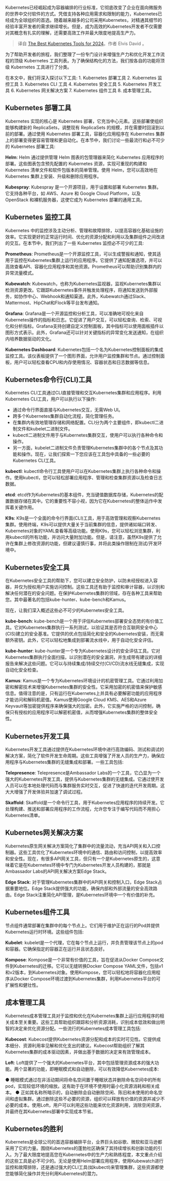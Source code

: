 <!--
title: 2024年最佳Kubernetes工具
cover: https://cloudnativenow.com/wp-content/uploads/2023/12/770x330-button-.png
-->

Kubernetes已经崛起成为容器编排的行业标准，它彻底改变了企业在面向微服务的世界中交付软件的方式。凭借支持各种应用需求和限制的能力，Kubernetes已经成为全球组织的首选。随着越来越多的公司采用Kubernetes，对精通其细节的经验丰富开发者的需求继续增长。但是，成为高效的Kubernetes开发者不仅需要对其概念有扎实的理解，还需要高效工作并最大限度地提高生产力。

> 译自 [The Best Kubernetes Tools for 2024](https://cloudnativenow.com/features/the-best-kubernetes-tools-for-2024/)。作者 Elvis David 。

为了帮助开发者的旅程，我们整理了一份专门设计来增强生产力和优化开发工作流程的顶级 Kubernetes 工具列表。为了确保结构化的方法，我们按各自的功能将顶级 Kubernetes 工具进行了分类。

在本文中，我们将深入探讨以下工具: 1. Kubernetes 部署工具 2. Kubernetes 监控工具 3. Kubernetes CLI 工具 4. Kubernetes 安全工具 5. Kubernetes 开发工具 6. Kubernetes 网关解决方案 7. Kubernetes 组件工具 8. 成本管理工具。

## Kubernetes 部署工具

Kubernetes 实现的核心是 Kubernetes 部署，它充当中心元素。这些部署使组织能够构建新的 ReplicaSets，调整现有 ReplicaSets 的规模，并在需要时回滚到以前的部署。通过使用 Kubernetes 部署工具，容器化应用程序在 Kubernetes 集群上的部署变得更容易管理和更自动化。在本节中，我们讨论一些最流行和必不可少的 Kubernetes 部署工具:

**Helm**: Helm 通过提供管理 Helm 图表的包管理器来简化 Kubernetes 应用程序的部署。这些图表包含预先配置的 Kubernetes 资源，实现可重现的构建和 Kubernetes 清单文件和软件包版本的简单管理。使用 Helm，您可以高效地在 Kubernetes 集群上安装、升级和删除应用程序。

**Kubespray**: Kubespray 是一个开源项目，用于设置和部署 Kubernetes 集群。它支持各种平台，如 AWS、Azure 和 Google Cloud Platform，以及 OpenStack 和裸机服务器，这使它成为 Kubernetes 部署的通用工具。

## Kubernetes 监控工具

Kubernetes 中的监控涉及主动分析、管理和故障排除，以提高容器化基础设施的效率。它实现更好的正常运行时间、优化的资源分配和利用以及集群组件之间改进的交互。在本节中，我们列出了一些 Kubernetes 监控必不可少的工具:

**Prometheus**: Prometheus是一个开源监控工具，可以生成警报和通知，使其适用于监控在Kubernetes集群上运行的应用程序。它提供了通知配置选项，并可以高效查看API、容器化应用程序和其他资源。Prometheus可以帮助识别集群内的异常流量模式。  

**Kubewatch**: Kubewatch，也称为Kubernetes监视器，监视Kubernetes集群以检测资源更改。它跟踪Kubernetes事件并触发处理程序，将通知发送到外部服务，如协作中心、Webhook和通知渠道。此外，Kubewatch通过Slack、Mattermost、HipChat和Flock等平台发布通知。  

**Grafana**: Grafana是一个开源监控和分析工具，可以准确地可视化来自Kubernetes操作的指标和日志。它促进了用户交互，可以轻松查询、检索、可视化和分析指标。Grafana支持创建自定义控制面板，其中指标可以使用面板插件以图形方式表示。此外，Grafana还可以针对关键指标的异常变化发送通知，在组织内培养数据驱动的文化。

**Kubernetes Dashboard**: Kubernetes包括一个名为Kubernetes控制面板的集成监控工具。该仪表板提供了一个图形界面，允许用户监控集群和节点。通过控制面板，用户可以轻松查看CPU和内存使用情况、容器状态和日志数据等信息。

## Kubernetes命令行(CLI)工具

Kubernetes CLI工具通过CLI直接管理和交互Kubernetes集群和应用程序。利用Kubernetes CLI工具，用户可以执行以下操作:

- 通过命令行界面直接与Kubernetes交互，无需Web UI。
- 跨多个Kubernetes集群自动化流程，简化管理任务。
- 在集群内有效地管理存储和网络配置。CLI分为两个主要组件，即kubectl二进制文件和kubelet二进制文件。
- kubectl二进制文件用于与Kubernetes集群交互，使用户可以执行各种命令和操作。
- 另一方面，kubelet二进制文件负责管理Kubernetes集群中的各个节点及其功能和操作。现在，让我们探索一下您应该在工具包中具备的一些必要的Kubernetes CLI工具。

**kubectl**: kubectl命令行工具使用户可以在Kubernetes集群上执行各种命令和操作。使用kubectl，您可以轻松部署应用程序、管理和检查集群资源以及检查日志数据。

**etcd**: etcd作为Kubernetes的基本组件，充当键值数据库存储，Kubernetes的配置数据存储在其中。它的重要性不容小视，因为它在Kubernetes的整体运作中发挥着关键作用。

**K9s**: K9s是一个全面的命令行界面(CLI)工具，用于高效管理和观察Kubernetes集群。使用终端，K9s可以提供大量关于当前集群的信息，提供诸如端口转发、Kubernetes对象的YAML查看等高级功能。使用K9s，您可以轻松浏览集群，利用kubectl的所有功能，并访问大量附加功能。但是，请注意，虽然K9s提供了允许在集群上修改资源的功能，但建议谨慎行事，并将此类操作限制在测试/开发环境中。

## Kubernetes安全工具

在Kubernetes安全工具的帮助下，您可以建立安全防护，以防未经授权进入容器，并仅为授权用户实施访问控制。这些工具还有助于监控和审计容器，以识别和解决任何潜在的安全问题。在保护Kubernetes集群的领域，存在各种工具来帮助您。其中最著名的包括kube-hunter、kube-bench和Kamus。

现在，让我们深入概述这些必不可少的Kubernetes安全工具。

**kube-bench**: kube-bench是一个用于评估Kubernetes部署安全态势的有价值工具。它对Kubernetes集群执行一系列测试，以验证其是否符合互联网安全中心(CIS)建立的安全基准。它提供的优点包括简化和安全的Kubernetes安装，而无需额外密钥。此外，它可以轻松地集成到部署流水线中，用于自动化安全评估。

**kube-hunter**: kube-hunter是一个专为Kubernetes设计的安全评估工具。它对Kubernetes集群执行全面扫描，以识别潜在的安全漏洞，并生成带有建议的详细报告来解决这些问题。它可以与持续集成/持续交付(CI/CD)流水线无缝集成，实现自动化安全检查。

**Kamus**: Kamus是一个专为Kubernetes环境设计的机密管理工具。它通过利用加密和解密技术来增强Kubernetes集群的安全性。它采用加密的机密值来保护敏感信息。值得注意的是，只有运行在Kubernetes上并具有必要解密功能的应用程序才能访问和解码机密值。Kamus使用Google Cloud KMS、AES和Azure Keyvault等加密提供程序来确保强大的加密。此外，它实施严格的访问控制，确保只有授权的应用程序可以解密机密值，从而增强Kubernetes集群的整体安全性。

## Kubernetes开发工具

Kubernetes开发工具通过提供在Kubernetes环境中进行高效编码、测试和调试的解决方案，简化了软件开发生命周期。这些工具增强了开发人员的生产力，确保应用程序与Kubernetes集群的无缝集成和部署。一些工具包括:

**Telepresence**: Telepresence是Ambassador Labs的一个工具，它凸显为一个强大的Kubernetes开发工具，提供与Kubernetes集群的无缝集成。它通过使开发人员可以在本地处理代码而与集群服务实时交互，促进了快速的迭代开发周期。这大大增强了开发体验并加速了调试过程。

**Skaffold**: Skaffold是一个命令行工具，用于Kubernetes应用程序的持续开发。它处理构建、推送和部署应用程序的工作流程，允许您专注于编写代码而不用担心Kubernetes清单。

## Kubernetes网关解决方案

Kubernetes原生网关解决方案简化了集群中的流量流动，充当API网关和入口控制器。这些工具优化了Kubernetes环境中的通信、路由和访问控制，以提高效率和安全性。现在，有很多API网关工具，但只有一个是Kubernetes原生的，这意味着它是在Kubernetes环境中专门为Kubernetes开发人员构建的，那就是Ambassador Labs的API网关解决方案Edge Stack。

**Edge Stack**: 对于管理Kubernetes集群中的API网关和控制入口，Edge Stack占据重要地位。Edge Stack提供强大的功能，确保内部和外部流量的安全高效路由。Edge Stack注重简化API管理，是Kubernetes环境中一个有价值的补充。

## Kubernetes组件工具

节点组件通常部署在集群中的每个节点上。它们用于维护正在运行的Pod并提供Kubernetes运行时环境。这些组件包括:

**Kubelet**: kubelet是一个代理，它在每个节点上运行，并负责管理该节点上的pod和容器。它确保指定的容器正在运行并且状态良好。

**Kompose**: Kompose是一个非常有价值的工具，旨在促进从Docker Compose文件到Kubernetes的迁移。它可以无缝转换Docker Compose YAML文件，包括v1和v2版本，到Kubernetes对象。使用Kompose，您可以轻松地将容器化应用程序从Docker Compose环境过渡到Kubernetes集群，利用Kubernetes平台的可扩展性和健壮性。

## 成本管理工具

Kubernetes成本管理工具对于监控和优化在Kubernetes集群上运行应用程序的相关成本至关重要。这些工具帮助组织跟踪和分析资源消耗，识别成本低效和做出明智的决定来优化资源分配。一些流行的Kubernetes成本管理工具包括:  

**Kubecost**: Kubecost提供Kubernetes资源分配和成本的实时可见性。它提供成本细分、资源利用率见解和优化支出的建议。Kubecost帮助组织了解其Kubernetes集群的成本驱动因素，并做出基于数据的决定来有效管理成本。

**Loft**: Loft提供了一个强大的Kubernetes平台，其中包括管理资源成本的强大功能。两个显著的功能，即睡眠模式和自动删除，可以有效降低Kubernetes成本:

● 睡眠模式通过在非活动期间将命名空间置于睡眠状态并删除命名空间中的所有pod，实现较低环境的缩放。这有助于在环境不使用时最小化资源消耗和相关成本。
● 正如其名称所暗示的，自动删除会自动删除空闲、陈旧和未使用的命名空间和虚拟集群。通过删除这些不必要的资源，组织可以释放有价值的资源并减少不必要的成本。使用Loft，用户可以利用这些功能来优化资源利用，消除空闲资源，并最终在其Kubernetes部署中实现成本节省。

## Kubernetes的胜利

Kubernetes是全球公司的首选容器编排平台，业界巨头如谷歌、微软和亚马逊都采用了它的力量。围绕Kubernetes的蓬勃社区确保了其持续增长和创新功能的引入。为了最大限度地提高您在Kubernetes中的生产力和熟练程度，本文重点介绍的这些工具是必不可少的。无论是使用Helm部署应用程序，使用Kubewatch进行监控和故障排除，还是通过强大的CLI工具(如kubectl)来管理集群，这些资源都使您能够简化操作并充分利用Kubernetes的潜力。

